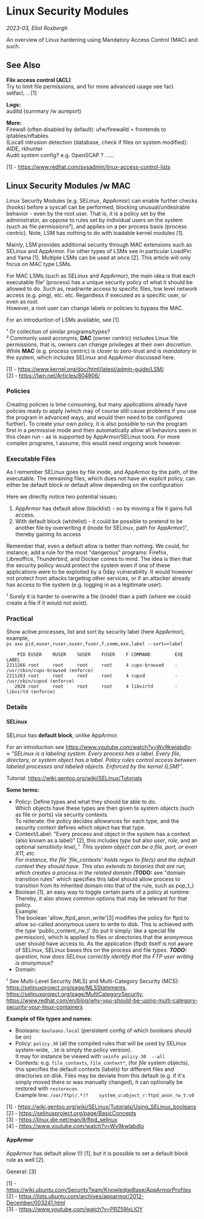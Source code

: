 # Linux Security Modules
_2023-03, Eliot Roxbergh_

An overview of Linux hardening using Mandatory Access Control (MAC) and such.

## See Also

**File access control (ACL)** \
Try to limit file permissions, and for more advanced usage see facl. \
setfacl, .. [1]

**Logs:** \
auditd (summary /w aureport)

**More:** \
Firewall (often disabled by default): ufw/firewalld = frontends to iptables/nftables. \
(Local) intrusion detection (database, check if files on system modified): AIDE, rkhunter \
Audit system config? e.g. OpenSCAP ? ......


[1] - https://www.redhat.com/sysadmin/linux-access-control-lists


## Linux Security Modules /w MAC

Linux Security Modules (e.g. SELinux, AppArmor) can enable further checks (hooks) before a syscall can be performed, blocking unusual/undesirable behavior - even by the root user. That is, it is a policy set by the administrator, as oppose to rules set by individual users on the system (such as file permissions²), and applies on a per process basis (process centric). Note, LSM has nothing to do with loadable kernel modules [1].

Mainly, LSM provides additional security through MAC extensions such as SELinux and AppArmor.
For other types of LSMs see in particular LoadPin and Yama [1]. Multiple LSMs can be used at once [2].
This article will only focus on MAC type LSMs.

For MAC LSMs (such as SELinux and AppArmor), the main idea is that each executable file¹ (process) has a unique security policy of what it should be allowed to do.
Such as, read/write access to specific files, low level network access (e.g. ping), etc. etc.
Regardless if executed as a specific user, or even as root. \
However, a root user can change labels or policies to bypass the MAC.

For an introduction of LSMs available, see [1].


¹ Or collection of similar programs/types? \
² Commonly used acronyms; **DAC** (owner centric) includes Linux file permissions, that is, owners can change privileges at their own _discretion_. While **MAC** (e.g. process centric) is closer to zero-trust and is _mandatory_ in the system, which includes SELinux and AppArmor discussed here.


[1] - https://www.kernel.org/doc/html/latest/admin-guide/LSM/ \
[2] - https://lwn.net/Articles/804906/

### Policies
Creating policies is time consuming, but many applications already have policies ready to apply
(which may of course still cause problems if you use the program in advanced ways, and would then need to be configured further).
To create your own policy, it is also possible to run the program first in a permissive mode and then automatically
allow all behaviors seen in this clean run - as is supported by AppArmor/SELinux tools.
For more complex programs, I assume, this would need ongoing work however.

### Executable Files

As I remember SELinux goes by file inode, and AppArmor by the path, of the executable.
The remaining files, which does not have an explicit policy,
can either be default block or default allow depending on the configuration

Here we directly notice two potential issues;
1. AppArmor has default allow (blacklist) - so by moving a file it gains full access.
2. With default block (whitelist) - it could be possible to pretend to be another file by overwriting it (inode for SELinux, path for AppArmor)¹, thereby gaining its access

Remember that, even a default allow is better than nothing.
We could, for instance, add a rule for the most "dangerous" programs: Firefox, Libreoffice, Thunderbird, and Docker comes to mind.
The idea is then that the security poilicy would protect the system even if one of these applications were to be
exploited by a 0day vulnerability. It would however not protect from attacks targeting other services, or if an attacker already has access to the system (e.g. logging in as a legitimate user).


¹ Surely it is harder to overwrite a file (inode) than a path (where we could create a file if it would not exist).

### Practical

Show active processes, list and sort by security label (here AppArmor), example, \
`ps axo pid,euser,ruser,suser,fuser,f,comm,exe,label --sort=+label`
```
    PID EUSER    RUSER    SUSER    FUSER    F COMMAND         EXE   LABEL
2211266 root     root     root     root     4 cups-browsed    -     /usr/sbin/cups-browsed (enforce)
2211263 root     root     root     root     4 cupsd           -     /usr/sbin/cupsd (enforce)
   2028 root     root     root     root     4 libvirtd        -     libvirtd (enforce)
```


### Details

#### SELinux

SELinux has **default block**, unlike AppArmor.

For an introduction see <https://www.youtube.com/watch?v=Wv9kwlabdlo>: \
≈ _"SELinux is a labeling system. Every process has a label. Every file, directory, or system object has a label.
Policy rules control access between labeled processes and labeled objects. Enforced by the kernel (LSM)"_.

Tutorial: <https://wiki.gentoo.org/wiki/SELinux/Tutorials>

**Some terms:**
- Policy: Define types and what they should be able to do. \
Which objects have these types are then given to system objects (such as file or ports) via security contexts. \
To reiterate: the policy decides allowances for each type, and the security context defines which object has that type. 
- Context/Label: "Every process and object in the system has a context (also known as a label)" [2], this includes _type_ but also _user_, _role_, and an optional _sensitivity level_¹. This system object can be a file, port, or even X11, etc.\
For instance, the file 'file_contexts' holds regex to file(s) and the default context they should have. This also extends to binaries that are run, which creates a process in the related domain (_**TODO:** see "domain transition rules" which specifies this label should allow process to transition from its inherited domain into that of the rule, such as pop_t_)
- Boolean [1], an easy way to toggle certain parts of a policy at runtime. Thereby, it also shows common options that may be relevant for that policy.  \
Example: \
The boolean 'allow_ftpd_anon_write'[3] modifies the policy for ftpd to allow so-called anonymous users to write to disk. This is achieved with the _type_ 'public_content_rw_t' (to put it simply: like a special file permission), which is applied to files or directories that the anonymous user should have access to.
As the application (ftpd) itself is not aware of SELinux, SELinux bases this on the process and file _types_. _**TODO:** question, how does SELinux correctly identify that the FTP user writing is anonymous?_
- Domain:

¹ See Multi-Level Security (MLS) and Multi-Category Security (MCS): <https://selinuxproject.org/page/MLSStatements>, <https://selinuxproject.org/page/MultiCategorySecurity>, <https://www.redhat.com/en/blog/why-you-should-be-using-multi-category-security-your-linux-containers>

**Example of file types and names:**
- Booleans: `booleans.local` (persistent config of which booleans should be on)
- Policy: `policy.30` (all the compiled rules that will be used by SELinux system-wide, `.30` is simply the policy version). \
It may for instance be viewed with `seinfo policy.30  --all`
- Contexts: e.g. `file_contexts`, `file_context*`, (for _file_ system objects), this specifies the default contexts (labels) for different files and directories on disk.
Files may be deviate from this default (e.g. if it's simply moved there or was manually changed), it can optionally be restored with `restorecon`. \
Example line: `/var/ftp(/.*)?    system_u:object_r:ftpd_anon_rw_t:s0`

[1] - <https://wiki.gentoo.org/wiki/SELinux/Tutorials/Using_SELinux_booleans> \
[2] - <https://selinuxproject.org/page/BasicConcepts> \
[3] - <https://linux.die.net/man/8/ftpd_selinux> \
[4] - <https://www.youtube.com/watch?v=Wv9kwlabdlo>

#### AppArmor

AppArmor has default allow (!) [1], but it is possible to set a default block rule as well [2].

General: [3]

[1] - https://wiki.ubuntu.com/SecurityTeam/KnowledgeBase/AppArmorProfiles \
[2] - https://lists.ubuntu.com/archives/apparmor/2012-December/003241.html \
[3] - https://www.youtube.com/watch?v=PRZ59lxLlOY
